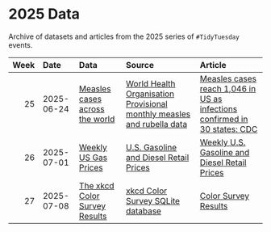 # 2025 Data

Archive of datasets and articles from the 2025 series of `#TidyTuesday` events.

| Week|Date            |Data                                                                                    |Source                                                                                                                                                 |Article                                                                                             |
|----:|:---------------|:---------------------------------------------------------------------------------------|:------------------------------------------------------------------------------------------------------------------------------------------------------|:---------------------------------------------------------------------------------------------------|
|   25|2025-06-24 |[Measles cases across the world](https://github.com/michael-millett/tidy-tuesday/tree/main/2025/Week%2025%20-%20Measles%20Cases%20Around%20the%20World)                                  |[World Health Organisation Provisional monthly measles and rubella data](https://immunizationdata.who.int/global?topic=Provisional-measles-and-rubella-data&location=)|[Measles cases reach 1,046 in US as infections confirmed in 30 states: CDC](https://abcnews.go.com/Health/measles-cases-reach-1046-us-infections-confirmed-30/story?id=122108194)|
|   26|2025-07-01 |[Weekly US Gas Prices](https://github.com/michael-millett/tidy-tuesday/tree/main/2025/Week%2026%20-%20Weekly%20US%20Gas%20Prices)                                            |[U.S. Gasoline and Diesel Retail Prices](https://www.eia.gov/dnav/pet/xls/PET_PRI_GND_DCUS_NUS_W.xls)                                                  |[Weekly U.S. Gasoline and Diesel Retail Prices](https://www.eia.gov/petroleum/gasdiesel/)           |
|   27|2025-07-08 |[The xkcd Color Survey Results](2025-07-08/readme.md)                                   |[xkcd Color Survey SQLite database](https://xkcd.com/color/colorsurvey.tar.gz)                                                                         |[Color Survey Results](https://blog.xkcd.com/2010/05/03/color-survey-results/)                      |
